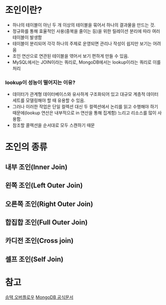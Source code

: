 # 조인이란?
- 하나의 테이블이 아닌 두 개 이상의 테이블을 묶어서 하나의 결과물을 만드는 것.
- 정규화를 통해 효율적인 사용(중복을 줄이는 등)을 위한 릴레이션 분리에 따라 여러 테이블이 발생함
- 테이블이 분리되어 각각 하나의 주제로 운영되면 관리나 작성이 쉽지만 보기는 어려움
- 조인 연산으로 연관된 테이블을 엮어서 보기 편하게 만들 수 있음.
- MySQL에서는 JOIN이라는 쿼리로, MongoDB에서는 lookup이라는 쿼리로 이를 처리

### lookup이 성능이 떨어지는 이유?
- 데이터가 관계형 데이터베이스와 유사하게 구조화되어 있고 대규모 계층적 데이터 세트를 모델링해야 할 때 유용할 수 있음. 
- 그러나 이러한 작업은 단일 컬렉션 대신 두 컬렉션에서 논리를 읽고 수행해야 하기 때문에(lookup 연산은 내부적으로 in 연산을 통해 집계함) 느리고 리소스를 많이 사용함.
- 참조할 콜렉션을 순서대로 모두 스캔하기 때문

# 조인의 종류
## 내부 조인(Inner Join)

## 왼쪽 조인(Left Outer Join)

## 오른쪽 조인(Right Outer Join)

## 합집합 조인(Full Outer Join)

## 카디전 조인(Cross join)

## 셀프 조인(Self Join)


# 참고
[승택 오버플로우](https://seungtaek-overflow.tistory.com/6)
[MongoDB 공식문서](https://www.mongodb.com/docs/atlas/schema-suggestions/reduce-lookup-operations/)
